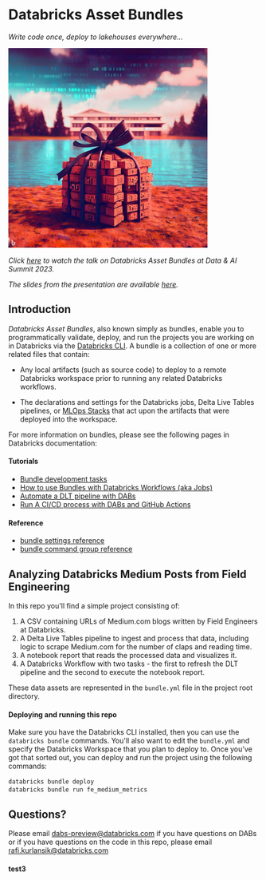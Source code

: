# Databricks Asset Bundles

_Write code once, deploy to lakehouses everywhere..._

<img src='./data/bundle.jpeg' width=400>

_Click [here](https://www.youtube.com/watch?v=9HOgYVo-WTM) to watch the talk on Databricks Asset Bundles at Data & AI Summit 2023._

_The slides from the presentation are available [here](https://docs.google.com/presentation/d/1bnnTR19j_nZhB0bDCMoGga-8Sq6eBjhBAom-6NJ6F0I/edit?usp=sharing)._

## Introduction
_Databricks Asset Bundles_, also known simply as bundles, enable you to programmatically validate, deploy, and run the projects you are working on in Databricks via the [Databricks CLI](https://github.com/databricks/cli).  A bundle is a collection of one or more related files that contain:

* Any local artifacts (such as source code) to deploy to a remote Databricks workspace prior to running any related Databricks workflows.

* The declarations and settings for the Databricks jobs, Delta Live Tables pipelines, or [MLOps Stacks](https://github.com/databricks/mlops-stack) that act upon the artifacts that were deployed into the workspace.

For more information on bundles, please see the following pages in Databricks documentation:

#### Tutorials
* [Bundle development tasks](https://docs.databricks.com/dev-tools/bundles/work-tasks.html)
* [How to use Bundles with Databricks Workflows (aka Jobs)](https://docs.databricks.com/workflows/jobs/how-to/use-bundles-with-jobs.html)
* [Automate a DLT pipeline with DABs](https://docs.databricks.com/delta-live-tables/tutorial-bundles.html)
* [Run A CI/CD process with DABs and GitHub Actions](https://docs.databricks.com/dev-tools/bundles/ci-cd.html)

#### Reference 
* [bundle settings reference](https://docs.databricks.com/dev-tools/bundles/settings.html)
* [bundle command group reference](https://docs.databricks.com/dev-tools/cli/bundle-commands.html)

## Analyzing Databricks Medium Posts from Field Engineering
In this repo you'll find a simple project consisting of:

1. A CSV containing URLs of Medium.com blogs written by Field Engineers at Databricks.
2. A Delta Live Tables pipeline to ingest and process that data, including logic to scrape Medium.com for the number of claps and reading time.
3. A notebook report that reads the processed data and visualizes it.
4. A Databricks Workflow with two tasks - the first to refresh the DLT pipeline and the second to execute the notebook report.

These data assets are represented in the `bundle.yml` file in the project root directory.  

#### Deploying and running this repo
Make sure you have the Databricks CLI installed, then you can use the `databricks bundle` commands.  You'll also want to edit the `bundle.yml` and specify the Databricks Workspace that you plan to deploy to.  Once you've got that sorted out, you can deploy and run the project using the following commands:

```
databricks bundle deploy
databricks bundle run fe_medium_metrics
```

## Questions?
Please email dabs-preview@databricks.com if you have questions on DABs or if you have questions on the code in this repo, please email rafi.kurlansik@databricks.com

#### test3
